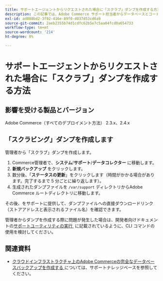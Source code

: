 ```yaml
---
title: サポートエージェントからリクエストされた場合に「スクラブ」ダンプを作成する方法
description: この記事では、Adobe Commerce サポート担当者からデータベースとコードの「スクラブ」ダンプ（バックアップ）を提供するように求められたときに、Adobe Commerce管理者からダンプ（バックアップ）を作成する方法について説明します。 このダンプでは、プロセスを高速化するためにメディア ファイルが除外され、ファイルのサイズが小さくなります。 データベースをバックアップする際に、すべての機密データがハッシュ化されます。
exl-id: ad088bd2-3f92-416e-89f0-d037d53cd6a9
source-git-commit: 2aeb2355b74d1cdfc62b5e7c5aa04fcd0a654733
workflow-type: tm+mt
source-wordcount: '214'
ht-degree: 0%

---
```


# サポートエージェントからリクエストされた場合に「スクラブ」ダンプを作成する方法


## 影響を受ける製品とバージョン

Adobe Commerce（すべてのデプロイメント方法） 2.3.x、2.4.x

## 「スクラビング」ダンプを作成します

管理者から「スクラブ」ダンプを作成します。

1. Commerce管理者で、**システム**/**サポート**/**データコレクター** に移動します。
1. **新規バックアップ** をクリックします。
1. 数分後、「**ステータスの更新**」をクリックします（時間がかかる場合があります。完了するまで 5 分ごとに繰り返します）。
1. 生成されたダンプファイルを `/var/support` ディレクトリからAdobe Commerce ルートディレクトリに移動します。

その後、をサポートに提供して、ダンプファイルへの直接ダウンロードリンク（ストアアドレスと表示されるファイル名）を確認できます。

管理者からダンプを作成する際に問題が発生した場合は、開発者向けドキュメントの [&#x200B; サポートユーティリティの実行 &#x200B;](https://experienceleague.adobe.com/ja/docs/commerce-operations/configuration-guide/cli/run-support-utilities) に記載されているように、CLI コマンドの使用を検討してください。

## 関連資料

* [&#x200B; クラウドインフラストラクチャ上のAdobe Commerceの完全なデータベースバックアップを作成する &#x200B;](/help/how-to/general/create-database-dump-on-cloud.md) については、サポートナレッジベースを参照してください。
